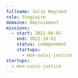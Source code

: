```yaml
---
fullname: Julie Heyraud
role: Stagiaire
domaine: Déploiement
missions:
  - start: 2022-06-01
    end: 2022-10-01
    status: independent
    startups:
      - mon-suivi-justice
startups:
  - mon-suivi-justice
---
```

